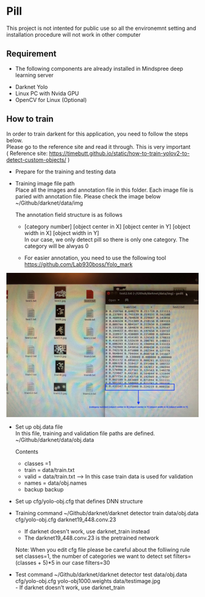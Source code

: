 # Pill
This project is not intented for public use so all the environemnt setting and installation procedure will not work in other computer

## Requirement 
* The following components are already installed in Mindspree deep learning server
- Darknet Yolo
- Linux PC with Nvida GPU
- OpenCV for Linux (Optional)

## How to train
  In order to train darkent for this application, you need to follow the steps below. <br />
  Please go to the reference site and read it through. This is very important <br />
  ( Reference site:  https://timebutt.github.io/static/how-to-train-yolov2-to-detect-custom-objects/ ) <br />
  * Prepare for the training and testing data
  
  - Training image file path  
    Place all the images and annotation file in this folder. Each image file is paried with annotation file.
    Please check the image below 
    ~/Github/darknet/data/img   <br />
    
    The annotation field structure is as follows
    - [category number] [object center in X] [object center in Y] [object width in X] [object width in Y] <br />
    In our case, we only detect pill so there is only one category. The category will be alwyas 0 <br />
    
    - For easier annotation, you need to use the following tool <br />
      https://github.com/Lab930boss/Yolo_mark <br />
      
![Alt text](https://github.com/Lab930boss/Pill/blob/master/IMG_0004.JPG?raw=true "training image and annotation") <br />
  
  

  * Set up obj.data file <br />
    In this file, training and validation file paths are defined.  <br />
    ~/Github/darknet/data/obj.data 
    
    Contents
      - classes =1
      - train = data/train.txt   
      - valid = data/train.txt   --> In this case train data is used for validation
      - names = data/obj.names
      - backup backup

  * Set up cfg/yolo-obj.cfg that defines DNN structure

  * Training command 
    ~/Github/darknet/darknet detector train data/obj.data cfg/yolo-obj.cfg darknet19_448.conv.23
    - If darknet doesn't work, use darknet_train instead
    - The darknet19_448.conv.23 is the pretrained network
    
    Note: When you edit cfg file please be careful about the folliwing rule
    set classes=1, the number of categories we want to detect
    set filters=(classes + 5)*5 in our case filters=30
    
  * Test command 
        ~/Github/darknet/darknet detector test data/obj.data cfg/yolo-obj.cfg yolo-obj1000.weights data/testimage.jpg  <br />
        - If darknet doesn't work, use darknet_train        

        
        
    
    
    
